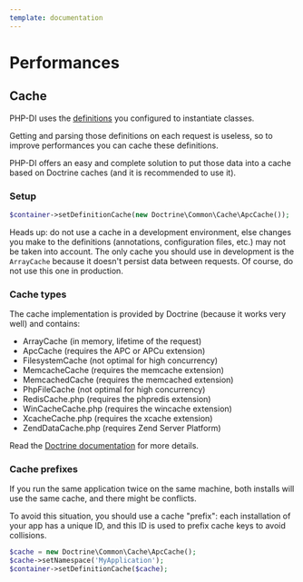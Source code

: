 ```yaml
---
template: documentation
---
```


# Performances

## Cache

PHP-DI uses the [definitions](definition.md) you configured to instantiate classes.

Getting and parsing those definitions on each request is useless, so to improve performances you can cache these definitions.

PHP-DI offers an easy and complete solution to put those data into a cache based on Doctrine caches (and it is recommended to use it).


### Setup

```php
$container->setDefinitionCache(new Doctrine\Common\Cache\ApcCache());
```

Heads up: do not use a cache in a development environment, else changes you make to the definitions
(annotations, configuration files, etc.) may not be taken into account.
The only cache you should use in development is the `ArrayCache` because it doesn't persist data between requests.
Of course, do not use this one in production.

### Cache types

The cache implementation is provided by Doctrine (because it works very well) and contains:

- ArrayCache (in memory, lifetime of the request)
- ApcCache (requires the APC or APCu extension)
- FilesystemCache (not optimal for high concurrency)
- MemcacheCache (requires the memcache extension)
- MemcachedCache (requires the memcached extension)
- PhpFileCache (not optimal for high concurrency)
- RedisCache.php (requires the phpredis extension)
- WinCacheCache.php (requires the wincache extension)
- XcacheCache.php (requires the xcache extension)
- ZendDataCache.php (requires Zend Server Platform)

Read the [Doctrine documentation](http://docs.doctrine-project.org/projects/doctrine-common/en/latest/reference/caching.html)
for more details.

### Cache prefixes

If you run the same application twice on the same machine, both installs will use the same cache, and there might be conflicts.

To avoid this situation, you should use a cache "prefix": each installation of your app has a unique ID, and this ID is used to prefix cache keys
to avoid collisions.

```php
$cache = new Doctrine\Common\Cache\ApcCache();
$cache->setNamespace('MyApplication');
$container->setDefinitionCache($cache);
```
